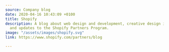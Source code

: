 ```yaml
---
source: Company blog
date: 2020-04-16 10:43:09 +0100
title: Shopify
description: A blog about web design and development, creative design inspiration,
  and updates to the Shopify Partners Program.
image: "/assets/images/shopify.svg"
link: https://www.shopify.com/partners/blog

---
```

